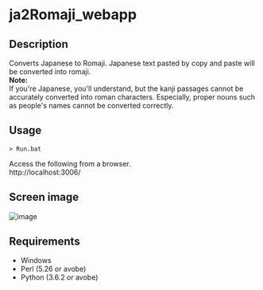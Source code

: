 # ja2Romaji_webapp 

## Description  
Converts Japanese to Romaji. Japanese text pasted by copy and paste will be converted into romaji.    
**Note:**  
If you're Japanese, you'll understand, but the kanji passages cannot be accurately converted into roman characters. Especially, proper nouns such as people's names cannot be converted correctly.  
  
## Usage
```
> Run.bat
```

Access the following from a browser.</br>
http://localhost:3006/

## Screen image  
![image](https://user-images.githubusercontent.com/10069642/83610184-100cdd00-a5ba-11ea-898a-82aaba8fc1d8.png)

## Requirements
- Windows
- Perl (5.26 or avobe)
- Python (3.6.2 or avobe)
